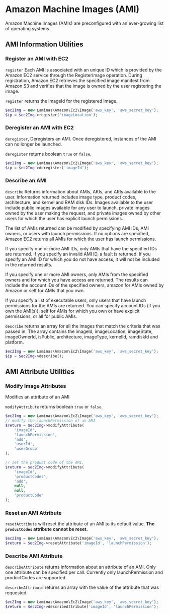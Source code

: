 # Amazon Machine Images (AMI)

Amazon Machine Images (AMIs) are preconfigured with an ever-growing list
of operating systems.

## AMI Information Utilities

### Register an AMI with EC2

`register` Each AMI is associated with an unique ID which is provided
by the Amazon EC2 service through the RegisterImage operation. During
registration, Amazon EC2 retrieves the specified image manifest from
Amazon S3 and verifies that the image is owned by the user registering
the image.

`register` returns the imageId for the registered Image.

```php
$ec2Img = new Laminas\Amazon\Ec2\Image('aws_key', 'aws_secret_key');
$ip = $ec2Img->register('imageLocation');
```

### Deregister an AMI with EC2

`deregister`, Deregisters an AMI. Once deregistered, instances of the
AMI can no longer be launched.

`deregister` returns boolean `true` or `false`.

```php
$ec2Img = new Laminas\Amazon\Ec2\Image('aws_key', 'aws_secret_key');
$ip = $ec2Img->deregister('imageId');
```

### Describe an AMI

`describe` Returns information about AMIs, AKIs, and ARIs available to
the user. Information returned includes image type, product codes,
architecture, and kernel and RAM disk IDs. Images available to the
user include public images available for any user to launch, private
images owned by the user making the request, and private images owned by
other users for which the user has explicit launch permissions.

The list of AMIs returned can be modified by specifying AMI IDs,
AMI owners, or users with launch permissions. If no options are
specified, Amazon EC2 returns all AMIs for which the user has launch
permissions.

If you specify one or more AMI IDs, only AMIs that have the
specified IDs are returned. If you specify an invalid AMI ID, a fault
is returned. If you specify an AMI ID for which you do not have
access, it will not be included in the returned results.

If you specify one or more AMI owners, only AMIs from the specified
owners and for which you have access are returned. The results can
include the account IDs of the specified owners, amazon for AMIs owned
by Amazon or self for AMIs that you own.

If you specify a list of executable users, only users that have launch
permissions for the AMIs are returned. You can specify account IDs (if
you own the AMI(s)), self for AMIs for which you own or have
explicit permissions, or all for public AMIs.

`describe` returns an array for all the images that match the criteria
that was passed in. The array contains the imageId, imageLocation,
imageState, imageOwnerId, isPublic, architecture, imageType, kernelId,
ramdiskId and platform.

```php
$ec2Img = new Laminas\Amazon\Ec2\Image('aws_key', 'aws_secret_key');
$ip = $ec2Img->describe();
```

## AMI Attribute Utilities

### Modify Image Attributes

Modifies an attribute of an AMI

`modifyAttribute` returns boolean `true` or `false`.

```php
$ec2Img = new Laminas\Amazon\Ec2\Image('aws_key', 'aws_secret_key');
// modify the launchPermission of an AMI
$return = $ec2Img->modifyAttribute(
    'imageId',
    'launchPermission',
    'add',
    'userId',
    'userGroup'
);

// set the product code of the AMI.
$return = $ec2Img->modifyAttribute(
    'imageId',
    'productCodes',
    'add',
    null,
    null,
    'productCode'
);
```

### Reset an AMI Attribute

`resetAttribute` will reset the attribute of an AMI to its default
value. **The `productCodes` attribute cannot be reset.**

```php
$ec2Img = new Laminas\Amazon\Ec2\Image('aws_key', 'aws_secret_key');
$return = $ec2Img->resetAttribute('imageId', 'launchPermission');
```

### Describe AMI Attribute

`describeAttribute` returns information about an attribute of an AMI.
Only one attribute can be specified per call. Currently only
launchPermission and productCodes are supported.

`describeAttribute` returns an array with the value of the attribute
that was requested.

```php
$ec2Img = new Laminas\Amazon\Ec2\Image('aws_key', 'aws_secret_key');
$return = $ec2Img->describeAttribute('imageId', 'launchPermission');
```
